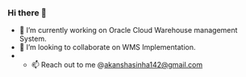 ### Hi there 👋
- 🔭 I’m currently working on Oracle Cloud Warehouse management System.
- 👯 I’m looking to collaborate on WMS Implementation.
- - 📫 Reach out to me @akanshasinha142@gmail.com

<!--
**akanshasiinha/akanshasiinha** is a ✨ _special_ ✨ repository because its `README.md` (this file) appears on your GitHub profile.

Here are some ideas to get you started:

- 🔭 I’m currently working on ...
- 🌱 I’m currently learning ...
- 👯 I’m looking to collaborate on ...
- 🤔 I’m looking for help with ...
- 💬 Ask me about ...
- 📫 How to reach me: ...
- 😄 Pronouns: ...
- ⚡ Fun fact: ...
-->
